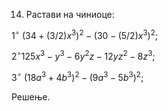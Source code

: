 14. Растави на чиниоце:

$1^{\circ} \ (34 + (3/2)x^3)^2 - (30 - (5/2)x^3)^2;$

$2^{\circ}  125x^3 - y^3 - 6y^2z - 12yz^2 - 8z^3;$

$3^{\circ} \ (18a^3 + 4b^3)^2 - (9a^3 - 5b^3)^2;$


Решење.

